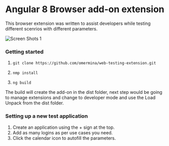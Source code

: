 # Angular 8 Browser add-on extension

This browser extension was written to assist developers while testing different scenrios with different parameters.

![Screen Shots 1](https://github.com/omermina/web-testing-extension/blob/master/screenshots/Apllication%20login%20with%20pre%20set%20parameters.png)

### Getting started

1. `git clone https://github.com/omermina/web-testing-extension.git`

2. `nmp install`

3. `ng build`

The build will create the add-on in the dist folder, next step would be going to manage extensions and change to developer mode and use the Load Unpack from the dist folder.

### Setting up a new test application

1. Create an application using the + sign at the top.
2. Add as many logins as per use cases you need.
3. Click the calendar icon to autofill the parameters.
